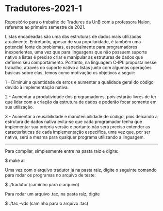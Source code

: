# Tradutores-2021-1
Repositório para o trabalho de Tradures da UnB com a professora Nalon, referente ao primeiro semestre de 2021.

Listas encadeadas são uma das estruturas de dados mais utilizadas atualmente. Entretanto, apesar de sua popularidade, é também uma potencial fonte de problemas, especialmente para programadores inexperientes, uma vez que para linguagens que não possuem suporte nativo a listas é preciso criar e manipular as estruturas de dados que definem seu comportamento. Portanto, na linguagem C-IPL proposta nesse trabalho, através do suporte nativo a listas junto com algumas operações básicas sobre elas, temos como motivação os objetivos a seguir:

1 - Diminuir a quantidade de erros e aumentar a qualidade geral do código devido à implementação nativa.

2 - Aumentar a produtividade dos programadores, pois estarão livres de ter que lidar com a criação da estrutura de dados e poderão focar somente em sua utilização.

3 - Aumentar a reusabilidade e manutenibilidade de código, pois deixando a estrutura de dados nativa evita-se que cada programador tenha que implementar sua própria versão e portanto não será preciso entender as características de cada implementação específica, uma vez que, por ser nativa, será a mesma para qualquer programa utilizando a linguagem.

----------------------------------------------------------------

Para compilar, simplesmente entre na pasta raiz e digite:

  $ make all

Uma vez com o arquivo tradutor já na pasta raiz, digite o seguinte comando para rodar os programas no arquivo de teste:

  $ ./tradutor (caminho para o arquivo)
  
Para rodar um arquivo .tac, na pasta raíz, digite

  $ ./tac -vds (caminho para o arquivo .tac)
